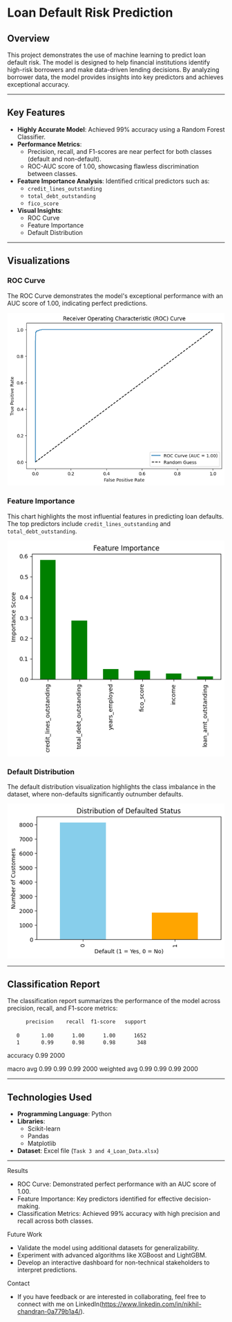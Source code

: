 # Loan Default Risk Prediction

## Overview
This project demonstrates the use of machine learning to predict loan default risk. The model is designed to help financial institutions identify high-risk borrowers and make data-driven lending decisions. By analyzing borrower data, the model provides insights into key predictors and achieves exceptional accuracy.

---

## Key Features
- **Highly Accurate Model**: Achieved 99% accuracy using a Random Forest Classifier.
- **Performance Metrics**: 
  - Precision, recall, and F1-scores are near perfect for both classes (default and non-default).
  - ROC-AUC score of 1.00, showcasing flawless discrimination between classes.
- **Feature Importance Analysis**: Identified critical predictors such as:
  - `credit_lines_outstanding`
  - `total_debt_outstanding`
  - `fico_score`
- **Visual Insights**: 
  - ROC Curve
  - Feature Importance
  - Default Distribution

---

## Visualizations

### ROC Curve
The ROC Curve demonstrates the model's exceptional performance with an AUC score of 1.00, indicating perfect predictions.

![ROC Curve](https://github.com/NikhilC096/Loan_Default_Risk_Prediction/blob/4e4768ca5fe69261e60edab8cad536ba38bb6b24/2.png)

### Feature Importance
This chart highlights the most influential features in predicting loan defaults. The top predictors include `credit_lines_outstanding` and `total_debt_outstanding`.

![Feature Importance](https://github.com/NikhilC096/Loan_Default_Risk_Prediction/blob/3177fb241162c39dbb0e9f26c7d422346c248a65/3.png)

### Default Distribution
The default distribution visualization highlights the class imbalance in the dataset, where non-defaults significantly outnumber defaults.

![Default Distribution](https://github.com/NikhilC096/Loan_Default_Risk_Prediction/blob/6a4c2a7850eb6b854003115285ef5272aa55858e/1.png)

---

## Classification Report
The classification report summarizes the performance of the model across precision, recall, and F1-score metrics:

          precision    recall  f1-score   support

       0       1.00      1.00      1.00      1652
       1       0.99      0.98      0.98       348

accuracy                           0.99      2000

macro avg 0.99 0.99 0.99 2000 weighted avg 0.99 0.99 0.99 2000


---

## Technologies Used
- **Programming Language**: Python
- **Libraries**: 
  - Scikit-learn
  - Pandas
  - Matplotlib
- **Dataset**: Excel file (`Task 3 and 4_Loan_Data.xlsx`)

---

Results
- ROC Curve: Demonstrated perfect performance with an AUC score of 1.00.
- Feature Importance: Key predictors identified for effective decision-making.
- Classification Metrics: Achieved 99% accuracy with high precision and recall across both classes.

Future Work
- Validate the model using additional datasets for generalizability.
- Experiment with advanced algorithms like XGBoost and LightGBM.
- Develop an interactive dashboard for non-technical stakeholders to interpret predictions.

Contact
- If you have feedback or are interested in collaborating, feel free to connect with me on LinkedIn(https://www.linkedin.com/in/nikhil-chandran-0a779b1a4/).
